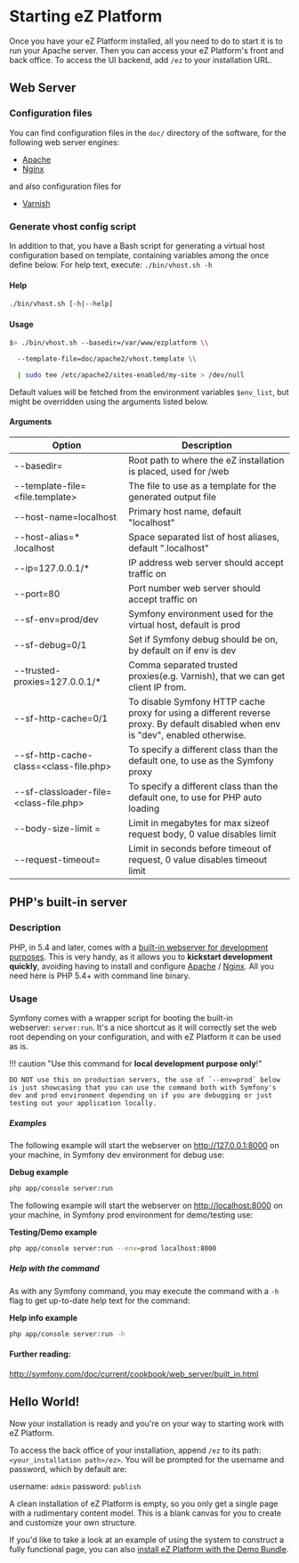 # Starting eZ Platform

Once you have your eZ Platform installed, all you need to do to start it is to run your Apache server. Then you can access your eZ Platform's front and back office. To access the UI backend, add `/ez` to your installation URL.
 
## Web Server

### Configuration files

You can find configuration files in the `doc/` directory of the software, for the following web server engines:

-   [Apache](https://github.com/ezsystems/ezplatform/tree/master/doc/apache2)
-   [Nginx](https://github.com/ezsystems/ezplatform/tree/master/doc/nginx)

and also configuration files for

-   [Varnish](https://github.com/ezsystems/ezplatform/blob/master/doc/varnish/varnish.md)

### Generate vhost config script

In addition to that, you have a Bash script for generating a virtual host configuration based on template, containing variables among the once define below.
For help text, execute: `./bin/vhost.sh -h`

#### Help

``` bash
./bin/vhost.sh [-h|--help]
```

#### Usage

``` bash
$> ./bin/vhost.sh --basedir=/var/www/ezplatform \\

  --template-file=doc/apache2/vhost.template \\

  | sudo tee /etc/apache2/sites-enabled/my-site > /dev/null
```

Default values will be fetched from the environment variables `$env_list`, but might be overridden using the arguments listed below.

#### Arguments

|Option  | Description|
|-------|------|
|--basedir=<path>  | Root path to where the eZ installation is placed, used for <path>/web|
|--template-file=<file.template> | The file to use as a template for the generated output file|
|--host-name=localhost | Primary host name, default "localhost"|
|--host-alias=* .localhost | Space separated list of host aliases, default ".localhost"|
|--ip=127.0.0.1/* | IP address web server should accept traffic on|
|--port=80 | Port number web server should accept traffic on|
|--sf-env=prod/dev | Symfony environment used for the virtual host, default is prod|
|--sf-debug=0/1 | Set if Symfony debug should be on, by default on if env is dev|
|--trusted-proxies=127.0.0.1/* | Comma separated trusted proxies(e.g. Varnish), that we can get client IP from.|
|--sf-http-cache=0/1 | To disable Symfony HTTP cache proxy for using a different reverse proxy. By default disabled when env is "dev", enabled otherwise.|
|--sf-http-cache-class=<class-file.php> | To specify a different class than the default one, to use as the Symfony proxy|
|--sf-classloader-file=<class-file.php> | To specify a different class than the default one, to use for PHP auto loading|
|--body-size-limit =<int>| Limit in megabytes for max sizeof request body, 0 value disables limit|
|--request-timeout=<int> | Limit in seconds before timeout of request, 0 value disables timeout limit|

## PHP's built-in server

### Description

PHP, in 5.4 and later, comes with a [built-in webserver for development purposes](http://php.net/manual/en/features.commandline.webserver.php). This is very handy, as it allows you to **kickstart development quickly**, avoiding having to install and configure [Apache](https://github.com/ezsystems/ezplatform/tree/master/doc/apache2) / [Nginx](https://github.com/ezsystems/ezplatform/tree/master/doc/nginx). All you need here is PHP 5.4+ with command line binary.

### Usage

Symfony comes with a wrapper script for booting the built-in webserver: `server:run`. It's a nice shortcut as it will correctly set the web root depending on your configuration, and with eZ Platform it can be used as is.

!!! caution "Use this command for **local development purpose only**!"

    DO NOT use this on production servers, the use of `--env=prod` below is just showcasing that you can use the command both with Symfony's dev and prod environment depending on if you are debugging or just testing out your application locally.

##### Examples

The following example will start the webserver on <http://127.0.0.1:8000> on your machine, in Symfony dev environment for debug use:

**Debug example**

``` bash
php app/console server:run
```

The following example will start the webserver on [http://localhost:8000](http://localhost:8000/) on your machine, in Symfony prod environment for demo/testing use:

**Testing/Demo example**

``` bash
php app/console server:run --env=prod localhost:8000
```

##### **Help with the command**

As with any Symfony command, you may execute the command with a `-h` flag to get up-to-date help text for the command:

**Help info example**

``` bash
php app/console server:run -h
```

#### Further reading:

<http://symfony.com/doc/current/cookbook/web_server/built_in.html>

## Hello World!

Now your installation is ready and you're on your way to starting work with eZ Platform.

To access the back office of your installation, append `/ez` to its path: `<your_installation path>/ez>`. You will be prompted for the username and password, which by default are:

username: `admin`
password: `publish`

A clean installation of eZ Platform is empty, so you only get a single page with a rudimentary content model. This is a blank canvas for you to create and customize your own structure.

If you'd like to take a look at an example of using the system to construct a fully functional page, you can also [install eZ Platform with the Demo Bundle](install_ez_platform.md).

 

